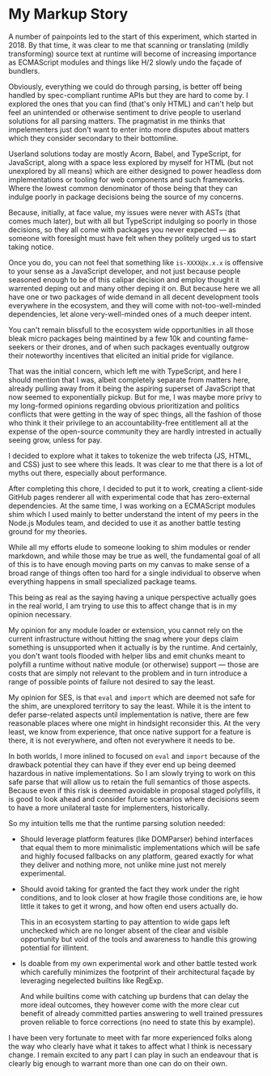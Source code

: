 ﻿# My Markup Story

A number of painpoints led to the start of this experiment, which started in 2018. By that time, it was clear to me that scanning or translating (mildly transforming) source text at runtime will become of increasing importance as ECMAScript modules and things like H/2 slowly undo the façade of bundlers.

Obviously, everything we could do through parsing, is better off being handled by spec-compliant runtime APIs but they are hard to come by. I explored the ones that you can find (that's only HTML) and can't help but feel an unintended or otherwise sentiment to drive people to userland solutions for all parsing matters. The pragmatist in me thinks that impelementers just don't want to enter into more disputes about matters which they consider secondary to their bottomline.

Userland solutions today are mostly Acorn, Babel, and TypeScript, for JavaScript, along with a space less explored by myself for HTML (but not unexplored by all means) which are either designed to power headless dom implementations or tooling for web components and such frameworks. Where the lowest common denominator of those being that they can indulge poorly in package decisions being the source of my concerns.

Because, initially, at face value, my issues were never with ASTs (that comes much later), but with all but TypeScript indulging so poorly in those decisions, so they all come with packages you never expected — as someone with foresight must have felt when they politely urged us to start taking notice.

Once you do, you can not feel that something like `is-XXXX@x.x.x` is offensive to your sense as a JavaScript developer, and not just because people seasoned enough to be of this calipar decision and employ thought it warrented deping out and many other deping it on. But because here we all have one or two packages of wide demand in all decent development tools everywhere in the ecosystem, and they will come with not-too-well-minded dependencies, let alone very-well-minded ones of a much deeper intent.

You can't remain blissfull to the ecosystem wide opportunities in all those bleak micro packages being maintined by a few 10k and counting fame-seekers or their drones, and of when such packages eventually outgrow their noteworthy incentives that elicited an initial pride for vigilance.

That was the initial concern, which left me with TypeScript, and here I should mention that I was, albeit completely separate from matters here, already pulling away from it being the aspiring superset of JavaScript that now seemed to exponentially pickup. But for me, I was maybe more privy to my long-formed opinions regarding obvious prioritization and politics conflicts that were getting in the way of spec things, all the fashion of those who think it their privilege to an accountability-free entitlement all at the expense of the open-source community they are hardly intrested in actually seeing grow, unless for pay.

I decided to explore what it takes to tokenize the web trifecta (JS, HTML, and CSS) just to see where this leads. It was clear to me that there is a lot of myths out there, especially about performance.

After completing this chore, I decided to put it to work, creating a client-side GitHub pages renderer all with experimental code that has zero-external dependencies. At the same time, I was working on a ECMAScript modules shim which I used mainly to better understand the intent of my peers in the Node.js Modules team, and decided to use it as another battle testing ground for my theories.

While all my efforts elude to someone looking to shim modules or render markdown, and while those may be true as well, the fundamental goal of all of this is to have enough moving parts on my canvas to make sense of a broad range of things often too hard for a single individual to observe when everything happens in small specialized package teams.

This being as real as the saying having a unique perspective actually goes in the real world, I am trying to use this to affect change that is in my opinion necessary.

My opinion for any module loader or extension, you cannot rely on the current infrastructure without hitting the snag where your deps claim something is unsupported when it actually is by the runtime. And certainly, you don't want tools flooded with helper libs and emit chunks meant to polyfill a runtime without native module (or otherwise) support — those are costs that are simply not relevant to the problem and in turn introduce a range of possible points of failure not desired to say the least.

My opinion for SES, is that `eval` and `import` which are deemed not safe for the shim, are unexplored territory to say the least. While it is the intent to defer parse-related aspects until implementation is native, there are few reasonable places where one might in hindsight reconsider this. At the very least, we know from experience, that once native support for a feature is there, it is not everywhere, and often not everywhere it needs to be.

In both worlds, I more inlined to focused on `eval` and `import` because of the drawback potential they can have if they ever end up being deemed hazardous in native implementations. So I am slowly trying to work on this safe parse that will allow us to retain the full semantics of those aspects. Because even if this risk is deemed avoidable in proposal staged polyfills, it is good to look ahead and consider future scenarios where decisions seem to have a more unilateral taste for implementers, historically.

So my intuition tells me that the runtime parsing solution needed:

- Should leverage platform features (like DOMParser) behind interfaces that equal them to more minimalistic implementations which will be safe and highly focused fallbacks on any platform, geared exactly for what they deliver and nothing more, not unlike mine just not merely experimental.

- Should avoid taking for granted the fact they work under the right conditions, and to look closer at how fragile those conditions are, ie how little it takes to get it wrong, and how often end users actually do.

  This in an ecosystem starting to pay attention to wide gaps left unchecked which are no longer absent of the clear and visible opportunity but void of the tools and awareness to handle this growing potential for illintent.

- Is doable from my own experimental work and other battle tested work which carefully minimizes the footprint of their architectural façade by leveraging negelected builtins like RegExp.

  And while builtins come with catching up burdens that can delay the more ideal outcomes, they however come with the more clear cut benefit of already committed parties answering to well trained pressures proven reliable to force corrections (no need to state this by example).

I have been very fortunate to meet with far more experienced folks along the way who clearly have what it takes to affect what I think is necessary change. I remain excited to any part I can play in such an endeavour that is clearly big enough to warrant more than one can do on their own.

<!--

Stuff I don't mind sharing and later realize that other might should go here…

- Sure, I missed working with others, and very desprately too, and even technically all the same, because I was not as experienced as most people I connected with on a weekly or bi-weekly basis. The benefit of the relatively more ample time, depth of field, and unilaterality afforded me a lot of room to stay on task (which for someone like me is an oxymoron).

- Being of a single human interface and one temporarily (ie 2016-2018) in a state of often being temporarily out of service (due to human interface matters), I was forced to work in small chunks and forced to avoid lavish README docs and stick to the basics. What I learned on my own was that people that don't learn enough on their own tend to make it in the world a lot faster, but also be much more loose at it so that one day someone somewhere will be sitting at home and they will start noticing the loose stuff, and having one of two intents… So, I only know which one was mine.

- While my quest was mostly driven by my thirst for knowledge, which was about the only healthy way for me to make small progress on my temporary set back,it was still sometimes briefly driven out financial or material pressures, but never enough that they actually kept me distracted long enough to appreciate short-term gains where things I have already noticed continue to show up unscathed, eventually pulling me right back.

-->
